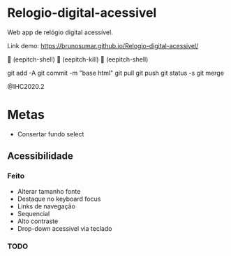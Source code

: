 # Relogio-digital-acessivel
Web app de relógio digital acessível.

Link demo: https://brunosumar.github.io/Relogio-digital-acessivel/

 (eepitch-shell)
 (eepitch-kill)
 (eepitch-shell)

git add -A
git commit -m "base html"
git pull
git push
git status -s
git merge

@IHC2020.2

# Metas

- Consertar fundo select

## Acessibilidade

### Feito
- Alterar tamanho fonte
- Destaque no keyboard focus
- Links de navegação
- Sequencial
- Alto contraste
- Drop-down acessivel via teclado

### TODO
